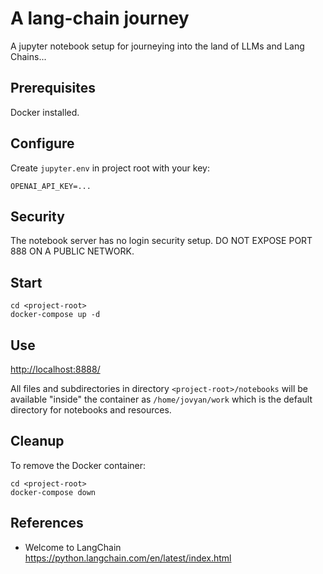 # A lang-chain journey

A jupyter notebook setup for journeying into the land of LLMs and Lang Chains...

## Prerequisites

Docker installed. 

## Configure

Create `jupyter.env` in project root with your key:

```
OPENAI_API_KEY=...
```

## Security

The notebook server has no login security setup. 
DO NOT EXPOSE PORT 888 ON A PUBLIC NETWORK. 

## Start

    cd <project-root>
    docker-compose up -d

## Use

<http://localhost:8888/>

All files and subdirectories in directory `<project-root>/notebooks` will be available "inside" the container
as `/home/jovyan/work` which is the default directory for notebooks and resources.

## Cleanup

To remove the Docker container:

    cd <project-root>
    docker-compose down

## References

- Welcome to LangChain <https://python.langchain.com/en/latest/index.html>